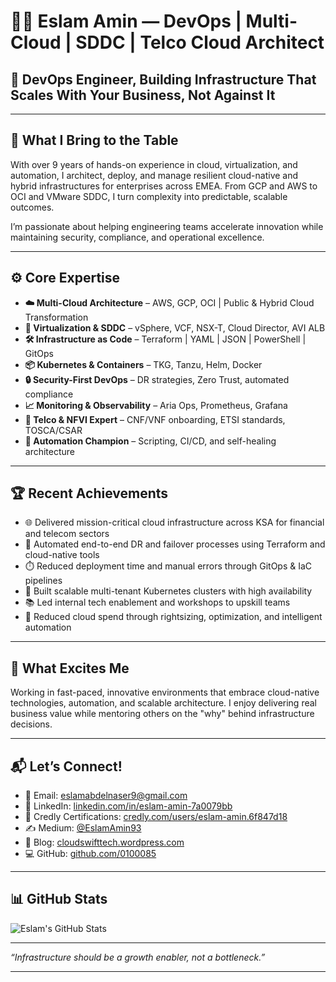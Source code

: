 # 👋🏽 Eslam Amin — DevOps | Multi-Cloud | SDDC | Telco Cloud Architect

## 🚀 DevOps Engineer, Building Infrastructure That Scales With Your Business, Not Against It

---

## 🧠 What I Bring to the Table

With over 9 years of hands-on experience in cloud, virtualization, and automation, I architect, deploy, and manage resilient cloud-native and hybrid infrastructures for enterprises across EMEA. From GCP and AWS to OCI and VMware SDDC, I turn complexity into predictable, scalable outcomes.

I’m passionate about helping engineering teams accelerate innovation while maintaining security, compliance, and operational excellence.

---

## ⚙️ Core Expertise

- **☁️ Multi-Cloud Architecture** – AWS, GCP, OCI | Public & Hybrid Cloud Transformation
- **🔄 Virtualization & SDDC** – vSphere, VCF, NSX-T, Cloud Director, AVI ALB
- **🛠️ Infrastructure as Code** – Terraform | YAML | JSON | PowerShell | GitOps
- **📦 Kubernetes & Containers** – TKG, Tanzu, Helm, Docker
- **🔒 Security-First DevOps** – DR strategies, Zero Trust, automated compliance
- **📈 Monitoring & Observability** – Aria Ops, Prometheus, Grafana
- **📡 Telco & NFVI Expert** – CNF/VNF onboarding, ETSI standards, TOSCA/CSAR
- **🚀 Automation Champion** – Scripting, CI/CD, and self-healing architecture

---

## 🏆 Recent Achievements

- 🌐 Delivered mission-critical cloud infrastructure across KSA for financial and telecom sectors
- 🔁 Automated end-to-end DR and failover processes using Terraform and cloud-native tools
- ⏱️ Reduced deployment time and manual errors through GitOps & IaC pipelines
- 🔧 Built scalable multi-tenant Kubernetes clusters with high availability
- 📚 Led internal tech enablement and workshops to upskill teams
- 💸 Reduced cloud spend through rightsizing, optimization, and intelligent automation

---

## 🧩 What Excites Me

Working in fast-paced, innovative environments that embrace cloud-native technologies, automation, and scalable architecture. I enjoy delivering real business value while mentoring others on the "why" behind infrastructure decisions.

---

## 📬 Let’s Connect!

- 📧 Email: [eslamabdelnaser9@gmail.com](mailto:eslamabdelnaser9@gmail.com)
- 💼 LinkedIn: [linkedin.com/in/eslam-amin-7a0079bb](https://www.linkedin.com/in/eslam-amin-7a0079bb)
- 🧾 Credly Certifications: [credly.com/users/eslam-amin.6f847d18](https://www.credly.com/users/eslam-amin.6f847d18)
- ✍️ Medium: [@EslamAmin93](https://medium.com/@EslamAmin93)
- 📓 Blog: [cloudswifttech.wordpress.com](https://cloudswifttech.wordpress.com)
- 💻 GitHub: [github.com/0100085](https://github.com/0100085)

---

## 📊 GitHub Stats

![Eslam's GitHub Stats](https://github-readme-stats.vercel.app/api?username=0100085&show_icons=true&theme=github_dark)

---

_“Infrastructure should be a growth enabler, not a bottleneck.”_

---

